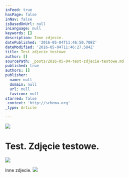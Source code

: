```yaml
---
inFeed: true
hasPage: false
inNav: false
isBasedOnUrl: null
inLanguage: null
keywords: []
description: Inne zdjecie.
datePublished: '2016-05-04T11:46:50.708Z'
dateModified: '2016-05-04T11:46:27.584Z'
title: Test zdjecie testowe
author: []
sourcePath: _posts/2016-05-04-test-zdjecie-testowe.md
published: true
authors: []
publisher:
  name: null
  domain: null
  url: null
  favicon: null
starred: false
_context: 'http://schema.org'
_type: Article

---
```

![](https://the-grid-user-content.s3-us-west-2.amazonaws.com/ea98736a-6e17-4756-b26d-a5aabed1838a.jpg)

# Test. Zdjęcie testowe.
![](https://the-grid-user-content.s3-us-west-2.amazonaws.com/d10bc5e1-e618-4961-92ec-c00711adc21e.jpg)

Inne zdjecie.
![](https://the-grid-user-content.s3-us-west-2.amazonaws.com/b9a56199-f189-4d6f-97be-f89b45303813.jpg)